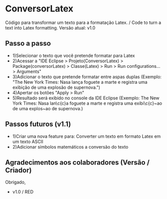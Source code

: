 # ConversorLatex
Código para transformar um texto para a formatação Latex. / Code to turn a text into Latex formatting.
Versão atual: v1.0

## Passo a passo
- 1)Selecionar o texto que você pretende formatar para Latex
- 2)Acessar a "IDE Eclipse > Projeto(ConversorLatex) > Package(conversorLatex) > Classe(Latex) > Run > Run configurations... > Arguments"
- 3)Adicionar o texto que pretende formatar entre aspas duplas (Exemplo: "The New York Times: Nasa lança foguete a marte e registra uma exibição de uma explosão de supernova.")
- 4)Apertar os botões "Apply > Run"
- 5)Resultado será exibido no console da IDE Eclipse (Exemplo: The New York Times: Nasa lan\c{c}a foguete a marte e registra uma exibi\c{c}\~ao de uma explos\~ao de supernova.)

## Passos futuros (v1.1)
- 1)Criar uma nova feature para: Converter um texto em formato Latex em um texto ASCII
- 2)Adicionar símbolos matemáticos a conversão do texto

## Agradecimentos aos colaboradores (Versão / Criador)
Obrigado,
- v1.0 / RED
